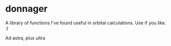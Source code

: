 # donnager

A library of functions I've found useful in orbital calculations. Use if you like. :)

Ad astra, plus ultra
